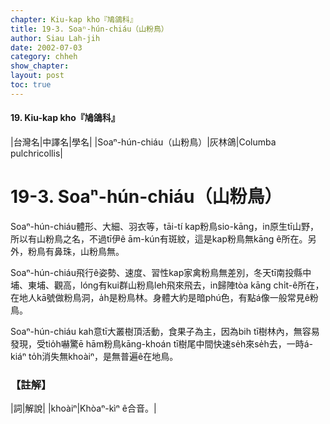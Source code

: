 ```yaml
---
chapter: Kiu-kap kho『鳩鴿科』
title: 19-3. Soaⁿ-hún-chiáu（山粉鳥）
author: Siau Lah-jih
date: 2002-07-03
category: chheh
show_chapter: 
layout: post
toc: true
---
```


#### 19. Kiu-kap kho『鳩鴿科』


|台灣名|中譯名|學名|
|Soaⁿ-hún-chiáu（山粉鳥）|灰林鴿|Columba pulchricollis|


# 19-3. Soaⁿ-hún-chiáu（山粉鳥）


Soaⁿ-hún-chiáu體形、大細、羽衣等，tāi-tí kap粉鳥sio-kāng，in原生tī山野，所以有山粉鳥之名，不過tī伊ê ām-kún有斑紋，這是kap粉鳥無kāng ê所在。另外，粉鳥有鼻珠，山粉鳥無。

Soaⁿ-hún-chiáu飛行ê姿勢、速度、習性kap家禽粉鳥無差別，冬天tī南投縣中埔、東埔、觀高，lóng有kui群山粉鳥leh飛來飛去，in歸陣tòa kāng chi̍t-ê所在，在地人kā號做粉鳥洞，a̍h是粉鳥林。身體大約是暗phú色，有點á像一般常見ê粉鳥。

Soaⁿ-hún-chiáu kah意tī大叢樹頂活動，食果子為主，因為bih tī樹林內，無容易發現，受tio̍h嚇驚ē hām粉鳥kāng-khoán tī樹尾中間快速se̍h來se̍h去，一時á-kiáⁿ to̍h消失無khoàiⁿ，是無普遍ê在地鳥。


### 【註解】

|詞|解說|
|khoàiⁿ|Khòaⁿ-kìⁿ ê合音。|




